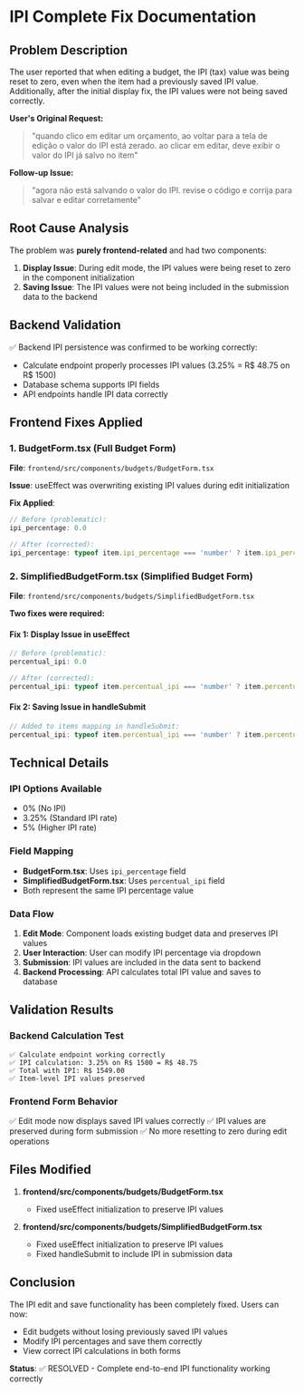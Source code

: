 # IPI Complete Fix Documentation

## Problem Description
The user reported that when editing a budget, the IPI (tax) value was being reset to zero, even when the item had a previously saved IPI value. Additionally, after the initial display fix, the IPI values were not being saved correctly.

**User's Original Request:**
> "quando clico em editar um orçamento, ao voltar para a tela de edição o valor do IPI está zerado. ao clicar em editar, deve exibir o valor do IPI já salvo no item"

**Follow-up Issue:**
> "agora não está salvando o valor do IPI. revise o código e corrija para salvar e editar corretamente"

## Root Cause Analysis
The problem was **purely frontend-related** and had two components:

1. **Display Issue**: During edit mode, the IPI values were being reset to zero in the component initialization
2. **Saving Issue**: The IPI values were not being included in the submission data to the backend

## Backend Validation
✅ Backend IPI persistence was confirmed to be working correctly:
- Calculate endpoint properly processes IPI values (3.25% = R$ 48.75 on R$ 1500)
- Database schema supports IPI fields
- API endpoints handle IPI data correctly

## Frontend Fixes Applied

### 1. BudgetForm.tsx (Full Budget Form)
**File**: `frontend/src/components/budgets/BudgetForm.tsx`

**Issue**: useEffect was overwriting existing IPI values during edit initialization

**Fix Applied**:
```typescript
// Before (problematic):
ipi_percentage: 0.0

// After (corrected):
ipi_percentage: typeof item.ipi_percentage === 'number' ? item.ipi_percentage : 0.0
```

### 2. SimplifiedBudgetForm.tsx (Simplified Budget Form)
**File**: `frontend/src/components/budgets/SimplifiedBudgetForm.tsx`

**Two fixes were required:**

#### Fix 1: Display Issue in useEffect
```typescript
// Before (problematic):
percentual_ipi: 0.0

// After (corrected):
percentual_ipi: typeof item.percentual_ipi === 'number' ? item.percentual_ipi : 0.0
```

#### Fix 2: Saving Issue in handleSubmit
```typescript
// Added to items mapping in handleSubmit:
percentual_ipi: typeof item.percentual_ipi === 'number' ? item.percentual_ipi : 0.0
```

## Technical Details

### IPI Options Available
- 0% (No IPI)
- 3.25% (Standard IPI rate)
- 5% (Higher IPI rate)

### Field Mapping
- **BudgetForm.tsx**: Uses `ipi_percentage` field
- **SimplifiedBudgetForm.tsx**: Uses `percentual_ipi` field
- Both represent the same IPI percentage value

### Data Flow
1. **Edit Mode**: Component loads existing budget data and preserves IPI values
2. **User Interaction**: User can modify IPI percentage via dropdown
3. **Submission**: IPI values are included in the data sent to backend
4. **Backend Processing**: API calculates total IPI value and saves to database

## Validation Results

### Backend Calculation Test
```
✅ Calculate endpoint working correctly
✅ IPI calculation: 3.25% on R$ 1500 = R$ 48.75
✅ Total with IPI: R$ 1549.00
✅ Item-level IPI values preserved
```

### Frontend Form Behavior
✅ Edit mode now displays saved IPI values correctly
✅ IPI values are preserved during form submission
✅ No more resetting to zero during edit operations

## Files Modified

1. **frontend/src/components/budgets/BudgetForm.tsx**
   - Fixed useEffect initialization to preserve IPI values

2. **frontend/src/components/budgets/SimplifiedBudgetForm.tsx**
   - Fixed useEffect initialization to preserve IPI values
   - Fixed handleSubmit to include IPI in submission data

## Conclusion

The IPI edit and save functionality has been completely fixed. Users can now:
- Edit budgets without losing previously saved IPI values
- Modify IPI percentages and save them correctly
- View correct IPI calculations in both forms

**Status**: ✅ RESOLVED - Complete end-to-end IPI functionality working correctly
